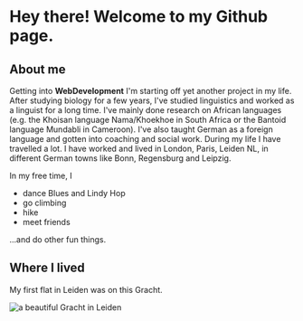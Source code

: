 # Hey there! Welcome to my Github page.

## About me
Getting into **WebDevelopment** I'm starting off yet another project in my life. 
After studying biology for a few years, I've studied linguistics and worked as a linguist for a long time. I've mainly done research on African languages (e.g. the Khoisan language Nama/Khoekhoe in South Africa or the Bantoid language Mundabli in Cameroon). I've also taught German as a foreign language and gotten into coaching and social work. 
During my life I have travelled a lot. I have worked and lived in London, Paris, Leiden NL, in different German towns like Bonn, Regensburg and Leipzig.

In my free time, I 

- dance Blues and Lindy Hop
- go climbing
- hike
- meet friends
  
...and do other fun things. 

## Where I lived
My first flat in Leiden was on this Gracht.

![a beautiful Gracht in Leiden](https://www.vielweib.de/wp-content/uploads/2022/01/IMG_9207-660x519.jpg)
